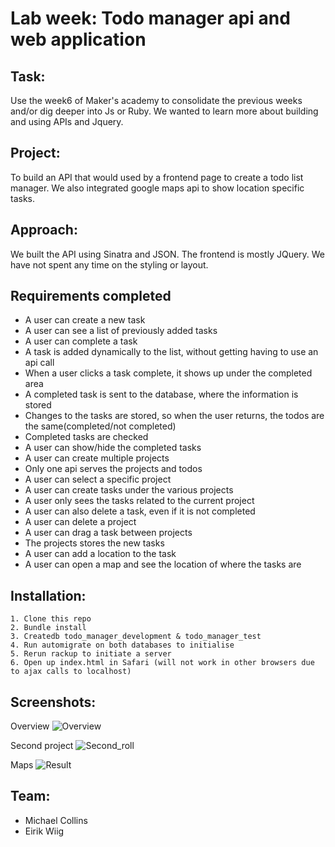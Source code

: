 Lab week: Todo manager api and web application
===============================================

Task:
-----
Use the week6 of Maker's academy to consolidate the previous weeks and/or dig deeper into Js or Ruby. We wanted to learn more about building and using APIs and Jquery.

Project:
-----
To build an API that would used by a frontend page to create a todo list manager. We also integrated google maps api to show location specific tasks.

Approach:
-----
We built the API using Sinatra and JSON. The frontend is mostly JQuery. We have not spent any time on the styling or layout.  


Requirements completed
-----
* A user can create a new task
* A user can see a list of previously added tasks
* A user can complete a task
* A task is added dynamically to the list, without getting having to use an api call
* When a user clicks a task complete, it shows up under the completed area
* A completed task is sent to the database, where the information is stored
* Changes to the tasks are stored, so when the user returns, the todos are the same(completed/not completed)
* Completed tasks are checked
* A user can show/hide the completed tasks
* A user can create multiple projects
* Only one api serves the projects and todos
* A user can select a specific project
* A user can create tasks under the various projects
* A user only sees the tasks related to the current project
* A user can also delete a task, even if it is not completed
* A user can delete a project
* A user can drag a task between projects
* The projects stores the new tasks
* A user can add a location to the task
* A user can open a map and see the location of where the tasks are

Installation:
-----
```
1. Clone this repo
2. Bundle install
3. Createdb todo_manager_development & todo_manager_test
4. Run automigrate on both databases to initialise
5. Rerun rackup to initiate a server
6. Open up index.html in Safari (will not work in other browsers due to ajax calls to localhost)

```

Screenshots:
-----
Overview
![Overview](/docs/screenshot/task.png)

Second project
![Second_roll](/docs/screenshot/projects.png)

Maps
![Result](/docs/screenshot/map.png)

Team:
-----
* Michael Collins
* Eirik Wiig
